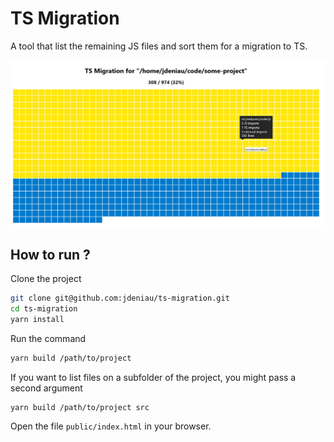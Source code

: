 # TS Migration

A tool that list the remaining JS files and sort them for a migration to TS.

![TS Migration screenshot](public/ts-migration.png)

## How to run ?

Clone the project

```sh
git clone git@github.com:jdeniau/ts-migration.git
cd ts-migration
yarn install
```

Run the command

```sh
yarn build /path/to/project
```

If you want to list files on a subfolder of the project, you might pass a second argument

```sh
yarn build /path/to/project src
```

Open the file `public/index.html` in your browser.
